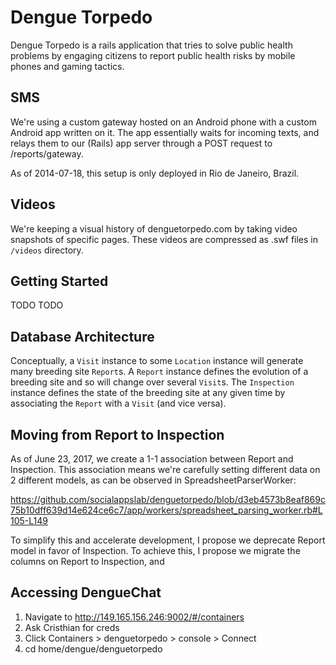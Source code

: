 # Dengue Torpedo

Dengue Torpedo is a rails application that tries to solve public health problems by engaging citizens to report
public health risks by mobile phones and gaming tactics.

## SMS
We're using a custom gateway hosted on an Android phone with a custom Android app
written on it. The app essentially waits for incoming texts, and relays them to
our (Rails) app server through a POST request to /reports/gateway.

As of 2014-07-18, this setup is only deployed in Rio de Janeiro, Brazil.

## Videos
We're keeping a visual history of denguetorpedo.com by taking video snapshots
of specific pages. These videos are compressed as .swf files in `/videos`
directory.

## Getting Started
TODO TODO

## Database Architecture
Conceptually, a `Visit` instance to some `Location` instance will generate many breeding site `Report`s. A `Report` instance defines the evolution of a breeding site and so will change over several `Visit`s. The `Inspection` instance defines the state of the breeding site at any given time by associating the `Report` with a `Visit` (and vice versa).

## Moving from Report to Inspection
As of June 23, 2017, we create a 1-1 association between Report and Inspection.
This association means we're carefully setting different data on 2 different models, as can be observed in SpreadsheetParserWorker:

https://github.com/socialappslab/denguetorpedo/blob/d3eb4573b8eaf869c75b10dff639d14e624ce6c7/app/workers/spreadsheet_parsing_worker.rb#L105-L149

To simplify this and accelerate development, I propose we deprecate Report model
in favor of Inspection. To achieve this, I propose we migrate the columns on Report to Inspection, and


## Accessing DengueChat
1. Navigate to http://149.165.156.246:9002/#/containers
2. Ask Cristhian for creds
3. Click Containers > denguetorpedo > console > Connect
4. cd home/dengue/denguetorpedo
